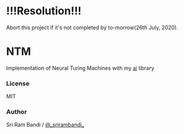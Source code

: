 # !!!Resolution!!!
Abort this project if it's not completed by to-morrow(26th July, 2020).

# NTM

Implementation of Neural Turing Machines with my [ai](https://github.com/srirambandi/ai) library

### License

MIT

### Author

Sri Ram Bandi / [@\_srirambandi\_](https://twitter.com/_srirambandi_)
